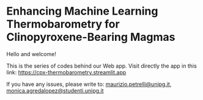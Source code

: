 # Enhancing Machine Learning Thermobarometry for Clinopyroxene-Bearing Magmas
Hello and welcome!

This is the series of codes behind our Web app. Visit directly the app in this link: https://cpx-thermobarometry.streamlit.app

If you have any issues, please write to: maurizio.petrelli@unipg.it, monica.agredalopez@studenti.unipg.it

